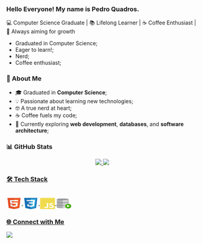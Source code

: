 ### Hello Everyone! My name is Pedro Quadros.

💻 Computer Science Graduate | 📚 Lifelong Learner | ☕ Coffee Enthusiast | 🎯 Always aiming for growth

- Graduated in Computer Science;
- Eager to learn!;
- Nerd;
- Coffee enthusiast;

### 🚀 About Me
- 🎓 Graduated in **Computer Science**;
- 💡 Passionate about learning new technologies;
- 🤓 A true nerd at heart;
- ☕ Coffee fuels my code;
- 🌱 Currently exploring **web development**, **databases**, and **software architecture**;


### 📊 GitHub Stats
<div align="center">
  <a href="https://github.com/PedroQuadrosA">
  <img height="160em" src="https://github-readme-stats.vercel.app/api?username=PedroQuadrosA&show_icons=true&theme=dracula&include_all_commits=true&count_private=true"/>
  <img height="160em" src="https://github-readme-stats.vercel.app/api/top-langs/?username=PedroQuadrosA&layout=compact&langs_count=7&theme=dracula"/>
</div>

### 🛠 Tech Stack
<div style="display: inline_block"><br>
 <img align="center" alt="PedroQuadrosA-HTML" height="30" width="40" src="https://raw.githubusercontent.com/devicons/devicon/master/icons/html5/html5-original.svg">
   <img align="center" alt="PedroQuadrosA-CSS" height="30" width="40" src="https://raw.githubusercontent.com/devicons/devicon/master/icons/css3/css3-original.svg">
  <img align="center" alt="PedroQuadrosA-CSS" height="30" width="40" src="https://raw.githubusercontent.com/devicons/devicon/master/icons/javascript/javascript-plain.svg">
  <img align="center" alt="PedroQuadrosA-CSS" height="30" width="40" src="https://raw.githubusercontent.com/devicons/devicon/master/icons/sqldeveloper/sqldeveloper-original.svg">

</div>

  ### 🌐 Connect with Me
  <div> 
     <a href="https://www.linkedin.com/in/pedro-quadros-alves" target="_blank"><img src="https://img.shields.io/badge/-LinkedIn-%230077B5?style=for-the-badge&logo=linkedin&logoColor=white" target="_blank"></a> 
  </div>